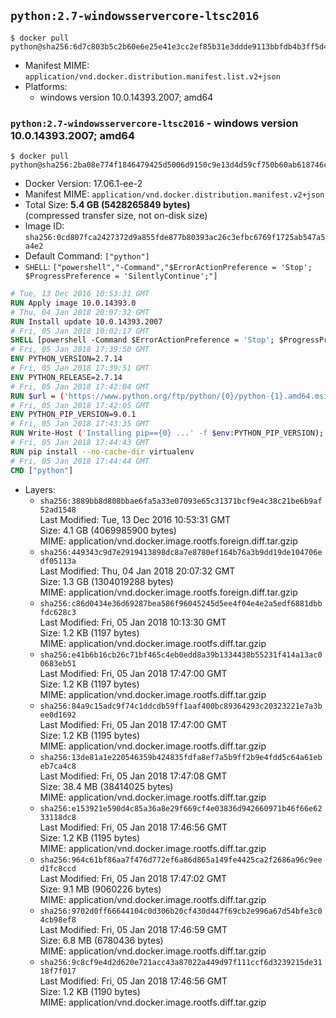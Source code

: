 ## `python:2.7-windowsservercore-ltsc2016`

```console
$ docker pull python@sha256:6d7c803b5c2b60e6e25e41e3cc2ef85b31e3ddde9113bbfdb4b3ff5d4015981d
```

-	Manifest MIME: `application/vnd.docker.distribution.manifest.list.v2+json`
-	Platforms:
	-	windows version 10.0.14393.2007; amd64

### `python:2.7-windowsservercore-ltsc2016` - windows version 10.0.14393.2007; amd64

```console
$ docker pull python@sha256:2ba08e774f1846479425d5006d9150c9e13d4d59cf750b60ab618746cbb912d8
```

-	Docker Version: 17.06.1-ee-2
-	Manifest MIME: `application/vnd.docker.distribution.manifest.v2+json`
-	Total Size: **5.4 GB (5428265849 bytes)**  
	(compressed transfer size, not on-disk size)
-	Image ID: `sha256:0cd807fca2427372d9a855fde877b80393ac26c3efbc6769f1725ab547a5a4e2`
-	Default Command: `["python"]`
-	`SHELL`: `["powershell","-Command","$ErrorActionPreference = 'Stop'; $ProgressPreference = 'SilentlyContinue';"]`

```dockerfile
# Tue, 13 Dec 2016 10:53:31 GMT
RUN Apply image 10.0.14393.0
# Thu, 04 Jan 2018 20:07:32 GMT
RUN Install update 10.0.14393.2007
# Fri, 05 Jan 2018 10:02:17 GMT
SHELL [powershell -Command $ErrorActionPreference = 'Stop'; $ProgressPreference = 'SilentlyContinue';]
# Fri, 05 Jan 2018 17:39:50 GMT
ENV PYTHON_VERSION=2.7.14
# Fri, 05 Jan 2018 17:39:51 GMT
ENV PYTHON_RELEASE=2.7.14
# Fri, 05 Jan 2018 17:42:04 GMT
RUN $url = ('https://www.python.org/ftp/python/{0}/python-{1}.amd64.msi' -f $env:PYTHON_RELEASE, $env:PYTHON_VERSION); 	Write-Host ('Downloading {0} ...' -f $url); 	Invoke-WebRequest -Uri $url -OutFile 'python.msi'; 		Write-Host 'Installing ...'; 	Start-Process msiexec -Wait 		-ArgumentList @( 			'/i', 			'python.msi', 			'/quiet', 			'/qn', 			'TARGETDIR=C:\Python', 			'ALLUSERS=1', 			'ADDLOCAL=DefaultFeature,Extensions,TclTk,Tools,PrependPath' 		); 		$env:PATH = [Environment]::GetEnvironmentVariable('PATH', [EnvironmentVariableTarget]::Machine); 		Write-Host 'Verifying install ...'; 	Write-Host '  python --version'; python --version; 		Write-Host 'Removing ...'; 	Remove-Item python.msi -Force; 		Write-Host 'Complete.';
# Fri, 05 Jan 2018 17:42:05 GMT
ENV PYTHON_PIP_VERSION=9.0.1
# Fri, 05 Jan 2018 17:43:35 GMT
RUN Write-Host ('Installing pip=={0} ...' -f $env:PYTHON_PIP_VERSION); 	[Net.ServicePointManager]::SecurityProtocol = [Net.SecurityProtocolType]::Tls12; 	Invoke-WebRequest -Uri 'https://bootstrap.pypa.io/get-pip.py' -OutFile 'get-pip.py'; 	python get-pip.py 		--disable-pip-version-check 		--no-cache-dir 		('pip=={0}' -f $env:PYTHON_PIP_VERSION) 	; 	Remove-Item get-pip.py -Force; 		Write-Host 'Verifying pip install ...'; 	pip --version; 		Write-Host 'Complete.';
# Fri, 05 Jan 2018 17:44:43 GMT
RUN pip install --no-cache-dir virtualenv
# Fri, 05 Jan 2018 17:44:44 GMT
CMD ["python"]
```

-	Layers:
	-	`sha256:3889bb8d808bbae6fa5a33e07093e65c31371bcf9e4c38c21be6b9af52ad1548`  
		Last Modified: Tue, 13 Dec 2016 10:53:31 GMT  
		Size: 4.1 GB (4069985900 bytes)  
		MIME: application/vnd.docker.image.rootfs.foreign.diff.tar.gzip
	-	`sha256:449343c9d7e2919413898dc8a7e8780ef164b76a3b9dd19de104706edf05113a`  
		Last Modified: Thu, 04 Jan 2018 20:07:32 GMT  
		Size: 1.3 GB (1304019288 bytes)  
		MIME: application/vnd.docker.image.rootfs.foreign.diff.tar.gzip
	-	`sha256:c86d0434e36d69287bea586f96045245d5ee4f04e4e2a5edf6881dbbfdc628c3`  
		Last Modified: Fri, 05 Jan 2018 10:13:30 GMT  
		Size: 1.2 KB (1197 bytes)  
		MIME: application/vnd.docker.image.rootfs.diff.tar.gzip
	-	`sha256:e41b6b16cb26c71bf465c4eb0edd8a39b1334438b55231f414a13ac00683eb51`  
		Last Modified: Fri, 05 Jan 2018 17:47:00 GMT  
		Size: 1.2 KB (1197 bytes)  
		MIME: application/vnd.docker.image.rootfs.diff.tar.gzip
	-	`sha256:84a9c15adc9f74c1ddcdb59ff1aaf400bc89364293c20323221e7a3bee0d1692`  
		Last Modified: Fri, 05 Jan 2018 17:47:00 GMT  
		Size: 1.2 KB (1195 bytes)  
		MIME: application/vnd.docker.image.rootfs.diff.tar.gzip
	-	`sha256:13de81a1e220546359b424835fdfa8ef7a5b9ff2b9e4fdd5c64a61ebeb7ca4c8`  
		Last Modified: Fri, 05 Jan 2018 17:47:08 GMT  
		Size: 38.4 MB (38414025 bytes)  
		MIME: application/vnd.docker.image.rootfs.diff.tar.gzip
	-	`sha256:e153921e590d4c85a36a8e29f669cf4e03836d942660971b46f66e6233118dc8`  
		Last Modified: Fri, 05 Jan 2018 17:46:56 GMT  
		Size: 1.2 KB (1195 bytes)  
		MIME: application/vnd.docker.image.rootfs.diff.tar.gzip
	-	`sha256:964c61bf86aa7f476d772ef6a86d865a149fe4425ca2f2686a96c9eed1fc8ccd`  
		Last Modified: Fri, 05 Jan 2018 17:47:02 GMT  
		Size: 9.1 MB (9060226 bytes)  
		MIME: application/vnd.docker.image.rootfs.diff.tar.gzip
	-	`sha256:9702d0ff66644104c0d306b20cf430d447f69cb2e996a67d54bfe3c04cb98ef8`  
		Last Modified: Fri, 05 Jan 2018 17:46:59 GMT  
		Size: 6.8 MB (6780436 bytes)  
		MIME: application/vnd.docker.image.rootfs.diff.tar.gzip
	-	`sha256:9c8cf9e4d2d620e721acc43a87022a449d97f111ccf6d3239215de3118f7f017`  
		Last Modified: Fri, 05 Jan 2018 17:46:56 GMT  
		Size: 1.2 KB (1190 bytes)  
		MIME: application/vnd.docker.image.rootfs.diff.tar.gzip
